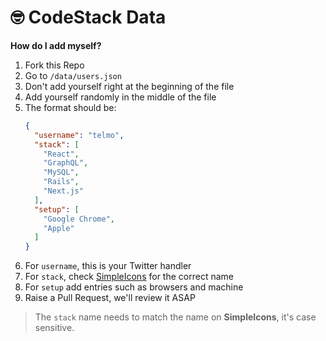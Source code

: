 # 🤓 CodeStack Data

**How do I add myself?**

1. Fork this Repo
1. Go to `/data/users.json`
1. Don't add yourself right at the beginning of the file
1. Add yourself randomly in the middle of the file
1. The format should be:
    ```json
    {
      "username": "telmo",
      "stack": [
        "React",
        "GraphQL",
        "MySQL",
        "Rails",
        "Next.js"
      ],
      "setup": [
        "Google Chrome",
        "Apple"
      ]
   }
   ```
1. For `username`, this is your Twitter handler
1. For `stack`, check [SimpleIcons](https://simpleicons.org) for the correct name
1. For `setup` add entries such as browsers and machine
1. Raise a Pull Request, we'll review it ASAP

> The `stack` name needs to match the name on **SimpleIcons**, it's case sensitive.
